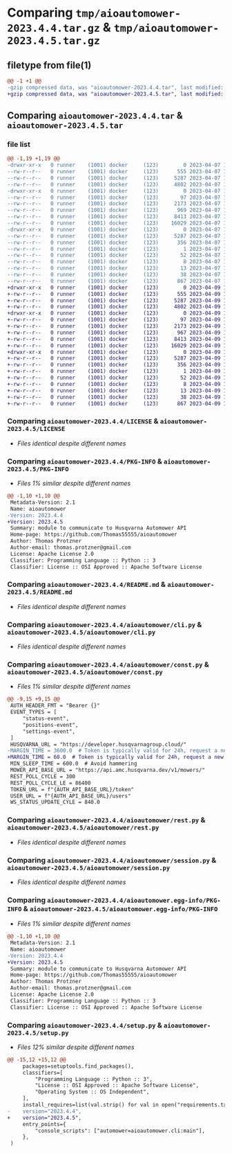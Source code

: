 # Comparing `tmp/aioautomower-2023.4.4.tar.gz` & `tmp/aioautomower-2023.4.5.tar.gz`

## filetype from file(1)

```diff
@@ -1 +1 @@
-gzip compressed data, was "aioautomower-2023.4.4.tar", last modified: Fri Apr  7 12:08:44 2023, max compression
+gzip compressed data, was "aioautomower-2023.4.5.tar", last modified: Sun Apr  9 11:27:46 2023, max compression
```

## Comparing `aioautomower-2023.4.4.tar` & `aioautomower-2023.4.5.tar`

### file list

```diff
@@ -1,19 +1,19 @@
-drwxr-xr-x   0 runner    (1001) docker     (123)        0 2023-04-07 12:08:44.226260 aioautomower-2023.4.4/
--rw-r--r--   0 runner    (1001) docker     (123)      555 2023-04-07 12:08:31.000000 aioautomower-2023.4.4/LICENSE
--rw-r--r--   0 runner    (1001) docker     (123)     5287 2023-04-07 12:08:44.222260 aioautomower-2023.4.4/PKG-INFO
--rw-r--r--   0 runner    (1001) docker     (123)     4802 2023-04-07 12:08:31.000000 aioautomower-2023.4.4/README.md
-drwxr-xr-x   0 runner    (1001) docker     (123)        0 2023-04-07 12:08:44.222260 aioautomower-2023.4.4/aioautomower/
--rw-r--r--   0 runner    (1001) docker     (123)       97 2023-04-07 12:08:31.000000 aioautomower-2023.4.4/aioautomower/__init__.py
--rw-r--r--   0 runner    (1001) docker     (123)     2173 2023-04-07 12:08:31.000000 aioautomower-2023.4.4/aioautomower/cli.py
--rw-r--r--   0 runner    (1001) docker     (123)      969 2023-04-07 12:08:31.000000 aioautomower-2023.4.4/aioautomower/const.py
--rw-r--r--   0 runner    (1001) docker     (123)     8413 2023-04-07 12:08:31.000000 aioautomower-2023.4.4/aioautomower/rest.py
--rw-r--r--   0 runner    (1001) docker     (123)    16029 2023-04-07 12:08:31.000000 aioautomower-2023.4.4/aioautomower/session.py
-drwxr-xr-x   0 runner    (1001) docker     (123)        0 2023-04-07 12:08:44.222260 aioautomower-2023.4.4/aioautomower.egg-info/
--rw-r--r--   0 runner    (1001) docker     (123)     5287 2023-04-07 12:08:44.000000 aioautomower-2023.4.4/aioautomower.egg-info/PKG-INFO
--rw-r--r--   0 runner    (1001) docker     (123)      356 2023-04-07 12:08:44.000000 aioautomower-2023.4.4/aioautomower.egg-info/SOURCES.txt
--rw-r--r--   0 runner    (1001) docker     (123)        1 2023-04-07 12:08:44.000000 aioautomower-2023.4.4/aioautomower.egg-info/dependency_links.txt
--rw-r--r--   0 runner    (1001) docker     (123)       52 2023-04-07 12:08:44.000000 aioautomower-2023.4.4/aioautomower.egg-info/entry_points.txt
--rw-r--r--   0 runner    (1001) docker     (123)        8 2023-04-07 12:08:44.000000 aioautomower-2023.4.4/aioautomower.egg-info/requires.txt
--rw-r--r--   0 runner    (1001) docker     (123)       13 2023-04-07 12:08:44.000000 aioautomower-2023.4.4/aioautomower.egg-info/top_level.txt
--rw-r--r--   0 runner    (1001) docker     (123)       38 2023-04-07 12:08:44.226260 aioautomower-2023.4.4/setup.cfg
--rw-r--r--   0 runner    (1001) docker     (123)      867 2023-04-07 12:08:31.000000 aioautomower-2023.4.4/setup.py
+drwxr-xr-x   0 runner    (1001) docker     (123)        0 2023-04-09 11:27:46.531236 aioautomower-2023.4.5/
+-rw-r--r--   0 runner    (1001) docker     (123)      555 2023-04-09 11:27:37.000000 aioautomower-2023.4.5/LICENSE
+-rw-r--r--   0 runner    (1001) docker     (123)     5287 2023-04-09 11:27:46.531236 aioautomower-2023.4.5/PKG-INFO
+-rw-r--r--   0 runner    (1001) docker     (123)     4802 2023-04-09 11:27:37.000000 aioautomower-2023.4.5/README.md
+drwxr-xr-x   0 runner    (1001) docker     (123)        0 2023-04-09 11:27:46.531236 aioautomower-2023.4.5/aioautomower/
+-rw-r--r--   0 runner    (1001) docker     (123)       97 2023-04-09 11:27:37.000000 aioautomower-2023.4.5/aioautomower/__init__.py
+-rw-r--r--   0 runner    (1001) docker     (123)     2173 2023-04-09 11:27:37.000000 aioautomower-2023.4.5/aioautomower/cli.py
+-rw-r--r--   0 runner    (1001) docker     (123)      967 2023-04-09 11:27:37.000000 aioautomower-2023.4.5/aioautomower/const.py
+-rw-r--r--   0 runner    (1001) docker     (123)     8413 2023-04-09 11:27:37.000000 aioautomower-2023.4.5/aioautomower/rest.py
+-rw-r--r--   0 runner    (1001) docker     (123)    16029 2023-04-09 11:27:37.000000 aioautomower-2023.4.5/aioautomower/session.py
+drwxr-xr-x   0 runner    (1001) docker     (123)        0 2023-04-09 11:27:46.531236 aioautomower-2023.4.5/aioautomower.egg-info/
+-rw-r--r--   0 runner    (1001) docker     (123)     5287 2023-04-09 11:27:46.000000 aioautomower-2023.4.5/aioautomower.egg-info/PKG-INFO
+-rw-r--r--   0 runner    (1001) docker     (123)      356 2023-04-09 11:27:46.000000 aioautomower-2023.4.5/aioautomower.egg-info/SOURCES.txt
+-rw-r--r--   0 runner    (1001) docker     (123)        1 2023-04-09 11:27:46.000000 aioautomower-2023.4.5/aioautomower.egg-info/dependency_links.txt
+-rw-r--r--   0 runner    (1001) docker     (123)       52 2023-04-09 11:27:46.000000 aioautomower-2023.4.5/aioautomower.egg-info/entry_points.txt
+-rw-r--r--   0 runner    (1001) docker     (123)        8 2023-04-09 11:27:46.000000 aioautomower-2023.4.5/aioautomower.egg-info/requires.txt
+-rw-r--r--   0 runner    (1001) docker     (123)       13 2023-04-09 11:27:46.000000 aioautomower-2023.4.5/aioautomower.egg-info/top_level.txt
+-rw-r--r--   0 runner    (1001) docker     (123)       38 2023-04-09 11:27:46.531236 aioautomower-2023.4.5/setup.cfg
+-rw-r--r--   0 runner    (1001) docker     (123)      867 2023-04-09 11:27:37.000000 aioautomower-2023.4.5/setup.py
```

### Comparing `aioautomower-2023.4.4/LICENSE` & `aioautomower-2023.4.5/LICENSE`

 * *Files identical despite different names*

### Comparing `aioautomower-2023.4.4/PKG-INFO` & `aioautomower-2023.4.5/PKG-INFO`

 * *Files 1% similar despite different names*

```diff
@@ -1,10 +1,10 @@
 Metadata-Version: 2.1
 Name: aioautomower
-Version: 2023.4.4
+Version: 2023.4.5
 Summary: module to communicate to Husqvarna Automower API
 Home-page: https://github.com/Thomas55555/aioautomower
 Author: Thomas Protzner
 Author-email: thomas.protzner@gmail.com
 License: Apache License 2.0
 Classifier: Programming Language :: Python :: 3
 Classifier: License :: OSI Approved :: Apache Software License
```

### Comparing `aioautomower-2023.4.4/README.md` & `aioautomower-2023.4.5/README.md`

 * *Files identical despite different names*

### Comparing `aioautomower-2023.4.4/aioautomower/cli.py` & `aioautomower-2023.4.5/aioautomower/cli.py`

 * *Files identical despite different names*

### Comparing `aioautomower-2023.4.4/aioautomower/const.py` & `aioautomower-2023.4.5/aioautomower/const.py`

 * *Files 1% similar despite different names*

```diff
@@ -9,15 +9,15 @@
 AUTH_HEADER_FMT = "Bearer {}"
 EVENT_TYPES = [
     "status-event",
     "positions-event",
     "settings-event",
 ]
 HUSQVARNA_URL = "https://developer.husqvarnagroup.cloud/"
-MARGIN_TIME = 3600.0  # Token is typically valid for 24h, request a new one some time before its expiration to avoid glitches.
+MARGIN_TIME = 60.0  # Token is typically valid for 24h, request a new one some time before its expiration to avoid glitches.
 MIN_SLEEP_TIME = 600.0  # Avoid hammering
 MOWER_API_BASE_URL = "https://api.amc.husqvarna.dev/v1/mowers/"
 REST_POLL_CYCLE = 300
 REST_POLL_CYCLE_LE = 86400
 TOKEN_URL = f"{AUTH_API_BASE_URL}/token"
 USER_URL = f"{AUTH_API_BASE_URL}/users"
 WS_STATUS_UPDATE_CYLE = 840.0
```

### Comparing `aioautomower-2023.4.4/aioautomower/rest.py` & `aioautomower-2023.4.5/aioautomower/rest.py`

 * *Files identical despite different names*

### Comparing `aioautomower-2023.4.4/aioautomower/session.py` & `aioautomower-2023.4.5/aioautomower/session.py`

 * *Files identical despite different names*

### Comparing `aioautomower-2023.4.4/aioautomower.egg-info/PKG-INFO` & `aioautomower-2023.4.5/aioautomower.egg-info/PKG-INFO`

 * *Files 1% similar despite different names*

```diff
@@ -1,10 +1,10 @@
 Metadata-Version: 2.1
 Name: aioautomower
-Version: 2023.4.4
+Version: 2023.4.5
 Summary: module to communicate to Husqvarna Automower API
 Home-page: https://github.com/Thomas55555/aioautomower
 Author: Thomas Protzner
 Author-email: thomas.protzner@gmail.com
 License: Apache License 2.0
 Classifier: Programming Language :: Python :: 3
 Classifier: License :: OSI Approved :: Apache Software License
```

### Comparing `aioautomower-2023.4.4/setup.py` & `aioautomower-2023.4.5/setup.py`

 * *Files 12% similar despite different names*

```diff
@@ -15,12 +15,12 @@
     packages=setuptools.find_packages(),
     classifiers=[
         "Programming Language :: Python :: 3",
         "License :: OSI Approved :: Apache Software License",
         "Operating System :: OS Independent",
     ],
     install_requires=list(val.strip() for val in open("requirements.txt")),
-    version="2023.4.4",
+    version="2023.4.5",
     entry_points={
         "console_scripts": ["automower=aioautomower.cli:main"],
     },
 )
```

